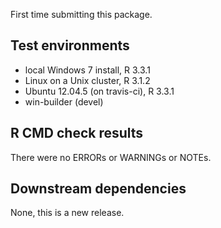 First time submitting this package.

## Test environments
* local Windows 7 install, R 3.3.1
* Linux on a Unix cluster, R 3.1.2
* Ubuntu 12.04.5 (on travis-ci), R 3.3.1
* win-builder (devel)

## R CMD check results

There were no ERRORs or WARNINGs or NOTEs.

## Downstream dependencies

None, this is a new release.
